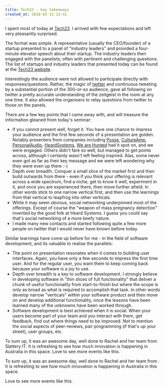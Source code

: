 ```yaml
---
title: Tech23 - key takeaways
created_at: 2010-03-13 13:41
---
```


I spent most of today at <a href="http://www.tech23.com.au/">Tech23</a>. I arrived with few expectations and left very pleasantly surprised.

The format was simple. A representative (usually the CEO/founder) of a startup presented to a panel of "industry leaders" and provided a four-minute elevator speech about their startup. The industry leaders then engaged with the panelists; often with pertinent and challenging questions. The list of startups and industry leaders that presented today can be found at the <a href="http://www.tech23.com.au/">Tech23 website</a>.

Interestingly the audience were not allowed to participate directly with responses/questions. Rather, the magic of <a href="http://twitter.com/#search?q=%23tech23">twitter</a> and continuous tweeting by a substantial portion of the 300-or-so audience, gave all following on twitter a pretty accurate understanding of the zeitgeist in the room at any one time. It also allowed the organisers to relay questions from twitter to those on the panels.

There are a few key points that I came away with, and will treasure the information gleaned from today's seminar:

* If you cannot present well, forget it. You have one chance to impress your audience and the first few seconds of a presentation are golden. Notably presenters from companies including [Posse](http://www.posse.com/), [CultureAmp](http://www.cultureamp.com), [PersonalAudio](http://www.personalaudio.com.au), [HeardSystems](http://heardsystems.com.au/), [We are Hunted](http://www.wearehunted.com/) had it spot on, and we were engaged. Others didn't fare so well, but managed to get points across, although I certainly wasn't left feeling inspired. Alas, some never even got as far as their key message and we were left wondering why they were even up there :-(
* Depth over breadth. Conquer a small slice of the market first and then build outwards from there - even if you think your offering is relevant across a wide spectrum, find a niche, get to know it well, experiment in it, and once you are experienced there, then move further afield. In other words stick to one narrow vertical first, and then use the learnings from that vertical to leapfrog into other verticals.
* While it may seem obvious, social networking underpinned most of the offerings. Except of course the "weapon of mass pregnancy detection" invented by the good folk at Heard Systems. I guess you could say that's social networking of a more beefy nature.
* I made many new contacts and started following quite a few more people on twitter that I would never have known before today.

Similar learnings have come up before for me - in the field of software development, and its valuable to realise the parallels:

* The point on presentation resonates when it comes to building user interfaces. Again, you have only a few seconds to impress the first time user. And for the regular user, you want them to keep coming back because your software is a joy to use.
* Depth over breadth is a key to software development. I strongly believe in developing software in "thin slices of full functionality" that deliver a chunk of useful functionality from start-to-finish but where the scope is only as broad as what is required to accomplish that task. In other words develop narrow "verticals" within your software product and then move on and develop additional functionality, once the lessons have been learned many of the unknowns have been worked through.
* Software development is best achieved when it is social. When your users become part of your team and you interact with them, get feedback, find out where things need to be improved. Not to mention the social aspects of peer-reviews, pair programming (if that's up your street), user groups, etc.

To sum up, it was an awesome day, well done to Rachel and her team from Slattery IT. It is refreshing to see how much innovation is happening in Australia in this space.
Love to see more events like this.

To sum up, it was an awesome day, well done to Rachel and her team from . It is refreshing to see how much innovation is happening in Australia in this space.

Love to see more events like this.